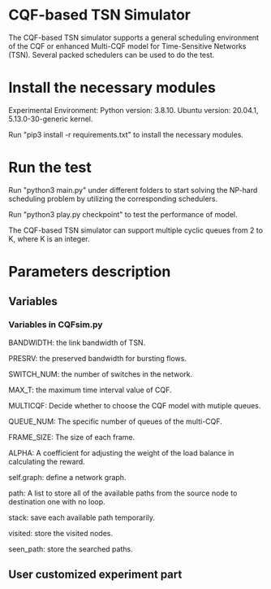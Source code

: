 # CQF-based TSN Simulator
The CQF-based TSN simulator supports a general scheduling environment of the CQF or enhanced Multi-CQF model for Time-Sensitive Networks (TSN). Several packed schedulers can be used to do the test.

# Install the necessary modules
Experimental Environment: Python version: 3.8.10. Ubuntu version: 20.04.1, 5.13.0-30-generic kernel. 

Run "pip3 install -r requirements.txt" to install the necessary modules.

# Run the test
Run "python3 main.py" under different folders to start solving the NP-hard scheduling problem by utilizing the corresponding schedulers.

Run "python3 play.py checkpoint" to test the performance of model.

The CQF-based TSN simulator can support multiple cyclic queues from 2 to K, where K is an integer.

# Parameters description
## Variables
### Variables in CQFsim.py
BANDWIDTH: the link bandwidth of TSN.

PRESRV: the preserved bandwidth for bursting flows.

SWITCH_NUM: the number of switches in the network.

MAX_T: the maximum time interval value of CQF.

MULTICQF: Decide whether to choose the CQF model with mutiple queues.

QUEUE_NUM: The specific number of queues of the multi-CQF.

FRAME_SIZE: The size of each frame.

ALPHA: A coefficient for adjusting the weight of the load balance in calculating the reward.

self.graph: define a network graph.

path: A list to store all of the available paths from the source node to destination one with no loop.

stack: save each available path temporarily. 

visited: store the visited nodes.

seen_path: store the searched paths.


## User customized experiment part
